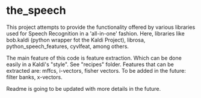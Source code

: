 # the_speech
This project attempts to provide the functionality offered by various libraries used for Speech Recognition in a 'all-in-one' fashion.
Here, libraries like bob.kaldi (python wrapper fot the Kaldi Project), librosa, python_speech_features, cyvlfeat, among others.

The main feature of this code is feature extraction. Which can be done easily in a Kaldi's "style". See "recipes" folder.
Features that can be extracted are: mffcs, i-vectors, fisher vectors.
To be added in the future: filter banks, x-vectors.

Readme is going to be updated with more details in the future.
